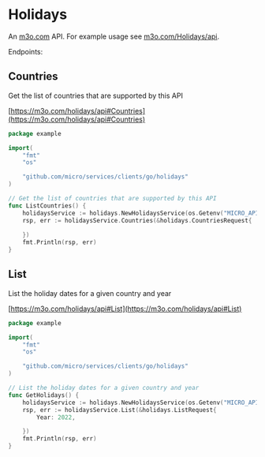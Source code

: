 # Holidays

An [m3o.com](https://m3o.com) API. For example usage see [m3o.com/Holidays/api](https://m3o.com/Holidays/api).

Endpoints:

## Countries

Get the list of countries that are supported by this API


[https://m3o.com/holidays/api#Countries](https://m3o.com/holidays/api#Countries)

```go
package example

import(
	"fmt"
	"os"

	"github.com/micro/services/clients/go/holidays"
)

// Get the list of countries that are supported by this API
func ListCountries() {
	holidaysService := holidays.NewHolidaysService(os.Getenv("MICRO_API_TOKEN"))
	rsp, err := holidaysService.Countries(&holidays.CountriesRequest{
		
	})
	fmt.Println(rsp, err)
}
```
## List

List the holiday dates for a given country and year


[https://m3o.com/holidays/api#List](https://m3o.com/holidays/api#List)

```go
package example

import(
	"fmt"
	"os"

	"github.com/micro/services/clients/go/holidays"
)

// List the holiday dates for a given country and year
func GetHolidays() {
	holidaysService := holidays.NewHolidaysService(os.Getenv("MICRO_API_TOKEN"))
	rsp, err := holidaysService.List(&holidays.ListRequest{
		Year: 2022,

	})
	fmt.Println(rsp, err)
}
```
